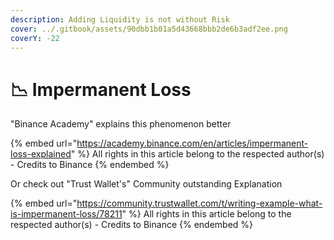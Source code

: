 ```yaml
---
description: Adding Liquidity is not without Risk
cover: ../.gitbook/assets/90dbb1b01a5d43668bbb2de6b3adf2ee.png
coverY: -22
---
```


# 📉 Impermanent Loss

"Binance Academy" explains this phenomenon better

{% embed url="https://academy.binance.com/en/articles/impermanent-loss-explained" %}
All rights in this article belong to the respected author(s) - Credits to Binance
{% endembed %}

Or check out "Trust Wallet's" Community outstanding Explanation

{% embed url="https://community.trustwallet.com/t/writing-example-what-is-impermanent-loss/78211" %}
All rights in this article belong to the respected author(s) - Credits to Binance
{% endembed %}
